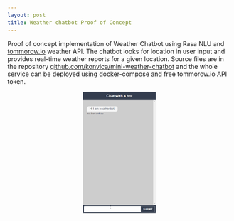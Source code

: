 ```yaml
---
layout: post
title: Weather chatbot Proof of Concept
---
```


Proof of concept implementation of Weather Chatbot using Rasa NLU and [tommorow.io](https://app.tomorrow.io/) weather API. The chatbot looks for location in user input and provides real-time weather reports for a given location. Source files are in the repository [github.com/konvica/mini-weather-chatbot](https://github.com/konvica/mini-weather-chatbot) and the whole service can be deployed using docker-compose and free tommorow.io API token.
<p align="center">
    <img src="/images/weather_chatbot.gif" height="275px"/>
</p>

